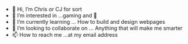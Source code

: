 - 👋 Hi, I’m Chris or CJ for sort
- 👀 I’m interested in ...gaming and 🏈
- 🌱 I’m currently learning ... How to build and design webpages
- 💞️ I’m looking to collaborate on ... Anything that will make me smarter
- 📫 How to reach me ...at my email address

<!---
Chrisgut24/Chrisgut24 is a ✨ special ✨ repository because its `README.md` (this file) appears on your GitHub profile.
You can click the Preview link to take a look at your changes.
--->

